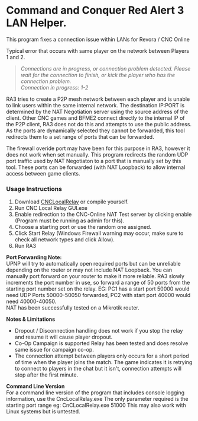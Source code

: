 # Command and Conquer Red Alert 3 LAN Helper.

This program fixes a connection issue within LANs for Revora / CNC Online  

Typical error that occurs with same player on the network between Players 1 and 2.  
>*Connections are in progress, or connection problem detected. Please wait for the connection to finish, or kick the player who has the connection problem.  
Connection in progress: 1-2*  


RA3 tries to create a P2P mesh network between each player and is unable to link users within the same internal network.
The destination IP:PORT is determined by the NAT Negotiation server using the source address of the client.
Other CNC games and BFME2 connect directly to the internal IP of the P2P client, RA3 does not do this and attempts to use the public address.
As the ports are dynamically selected they cannot be forwarded, this tool redirects them to a set range of ports that can be forwarded.  

The firewall overide port may have been for this purpose in RA3, however it does not work when set manually.
This program redirects the random UDP port traffic used by NAT Negotiaton to a port that is manually set by this tool.
These ports can be forwarded (with NAT Loopback) to allow internal access between game clients.


### Usage Instructions
1. Download [CNCLocalRelay](https://github.com/mrhteriyaki/RA3LANHelper/releases/download/release/CncLocalRelay.zip) or compile yourself.
2. Run CNC Local Relay GUI.exe
3. Enable redirection to the CNC-Online NAT Test server by clicking enable (Program must be running as admin for this).
4. Choose a starting port or use the random one assigned.
5. Click Start Relay (Windows Firewall warning may occur, make sure to check all network types and click Allow).
6. Run RA3
 

**Port Forwarding Note:**  
UPNP will try to automatically open required ports but can be unreliable depending on the router or may not include NAT Loopback.
You can manually port forward on your router to make it more reliable.
RA3 slowly increments the port number in use, so forward a range of 50 ports from the starting port number set on the relay.
EG: PC1 has a start port 50000 would need UDP Ports 50000-50050 forwarded, PC2 with start port 40000 would need 40000-40050.  
NAT has been successfully tested on a Mikrotik router.  

**Notes & Limitations**
- Dropout / Disconnection handling does not work if you stop the relay and resume it will cause player dropout.
- Co-Op Campaign is supported Relay has been tested and does resolve same issue for campaign co-op.
- The connection attempt between players only occurs for a short period of time when the player joins the match. The game indicates it is retrying to connect to players in the chat but it isn't, connection attempts will stop after the first minute.


**Command Line Version**  
For a command line version of the program that includes console logging information, use the CncLocalRelay.exe
The only parameter required is the starting port range eg: CnCLocalRelay.exe 51000
This may also work with Linux systems but is untested.